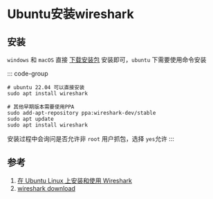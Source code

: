 # Ubuntu安装wireshark

## 安装
`windows` 和 `macOS` 直接 [下载安装包](https://www.wireshark.org/download.html) 安装即可，`ubuntu` 下需要使用命令安装

::: code-group
```shell
# ubuntu 22.04 可以直接安装
sudo apt install wireshark

# 其他早期版本需要使用PPA
sudo add-apt-repository ppa:wireshark-dev/stable
sudo apt update
sudo apt install wireshark
```

安装过程中会询问是否允许非 `root` 用户抓包，选择 `yes`允许
:::

## 参考
1. [在 Ubuntu Linux 上安装和使用 Wireshark](https://cn.linux-console.net/?p=18472)
1. [wireshark download](https://www.wireshark.org/download.html)